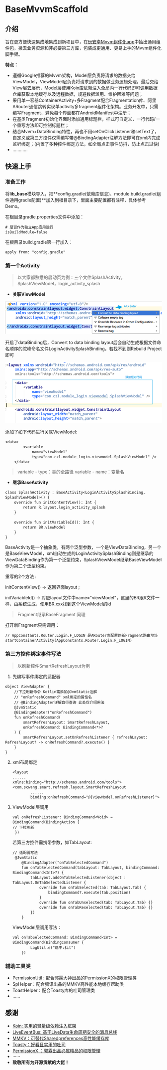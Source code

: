 # BaseMvvmScaffold

## 介绍

旨在更方便快速集成地集成到新项目中，在[玩安卓Mvvm组件化app](https://github.com/cdalwyn/mvvmcomponent)中抽出通用组件包，撇去业务资源和非必要第三方库，包装成更通用、更易上手的Mvvm组件化脚手架。

**特点：**

- 遵循Google推荐的Mvvm架构，Model层负责将请求的数据交给ViewModel，ViewModel层负责将请求到的数据做业务逻辑处理，最后交给View层去展示，Model层使用Koin库依赖注入全局内一行代码即可调用数据仓库获取本地缓存以及远程数据，规避数据滥用、维护困难等问题；
- 采用单一容器ContainerActivity+多Fragment配合Fragmentation库、阿里ARouter通信跳转实现单activity多fragment组件化架构。业务开发中，只需编写Fragment，避免每个界面都在AndroidManifest中注册；
- 在基类Fragment初始化界面时添加通用标题栏，样式可自定义，一行代码/一个重写方法即可控制标题栏；
- 结合Mvvm+DataBinding特性，再也不用setOnClickListener和setText了，自定义或第三方控件仅需编写带@BindingAdapter注解方法即可在xml内完成监听绑定；(内置了多种控件绑定方法，如全局点击事件防抖，防止点击过快)
- …………

## 快速上手

###  **准备工作**

将**lib_base**模块导入，把**config.gradle(依赖库信息)、module.build.gradle(组件通用gradle配置)**加入到根目录下，里面主要配置都有注释，具体参考Demo。

在根目录gradle.properties文件中添加：

```
# 是否作为独立App应用运行
isBuildModule=false
```

在根目录build.gradle第一行加入：

```
apply from: "config.gradle"
```

### **第一个Activity**

> 以大家都熟悉的启动页为例：三个文件SplashActivity，SplashViewModel，login_activity_splash

- **关联ViewModel**

![](https://github.com/cdalwyn/BaseMvvmScaffold/blob/master/readme/bindinglayout.png)

开启了dataBinding后，Convert to data binding layout后会自动生成根据文件命名顺序的驼峰命名文件LoginActivitySplashBinding，若找不到则Rebuild Project即可

![](https://github.com/cdalwyn/BaseMvvmScaffold/blob/master/readme/bindViewModel.png)

添加了如下代码进行关联ViewModel:

```
<data>
        <variable
            name="viewModel"
            type="com.czl.module_login.viewmodel.SplashViewModel" />
    </data>
```

> variable - type：类的全路径
> variable - name：变量名

- **继承BaseActivity**

```
class SplashActivity : BaseActivity<LoginActivitySplashBinding, SplashViewModel>() {
    override fun initContentView(): Int {
        return R.layout.login_activity_splash
    }
    
    override fun initVariableId(): Int {
        return BR.viewModel
    }
}
```

BaseActivity是一个抽象类，有两个泛型参数，一个是ViewDataBinding，另一个是BaseViewModel，xml自动生成的LoginActivitySplashBinding则是继承的ViewDataBinding作为第一个泛型约束，SplashViewModel继承BaseViewModel作为第二个泛型约束。

重写的2个方法 :

 initContentView() -> 返回界面layout ; 

initVariableId() -> 对应layout文件中name="viewModel"，这里的BR跟R文件一样，由系统生成，使用BR.xxx找到这个ViewModel的id

> Fragment继承BaseFragment 同理

打开新Fragment只需调用：

```
// AppConstants.Router.Login.F_LOGIN 是ARouter库配置的新Fragment路由地址
startContainerActivity(AppConstants.Router.Login.F_LOGIN)
```

### **第三方控件绑定事件写法**

> 以刷新控件SmartRefreshLayout为例

1. 先编写事件绑定的适配器

   

```
object ViewAdapter {
    //下拉刷新命令 Kotlin需添加@JvmStatic注解 
    // "onRefreshCommand" xml绑定的属性名
    // @BindingAdapter详解自行查询 此处仅介绍用法
    @JvmStatic
    @BindingAdapter("onRefreshCommand")
    fun onRefreshCommand(
        smartRefreshLayout: SmartRefreshLayout,
        onRefreshCommand: BindingCommand<*>?
    ) {
        smartRefreshLayout.setOnRefreshListener { refreshLayout: RefreshLayout? -> onRefreshCommand?.execute() }
    }
}
```

2. xml布局绑定

   ```
   <layout 
   ......
   xmlns:binding="http://schemas.android.com/tools">
   <com.scwang.smart.refresh.layout.SmartRefreshLayout
           ......
           binding:onRefreshCommand="@{viewModel.onRefreshListener}">
   ```

3. ViewModel层调用

   ```
   val onRefreshListener: BindingCommand<Void> = BindingCommand(BindingAction {  
   // 下拉刷新
    })
   ```

   若第三方控件需携带参数，如TabLayout:

   ```
   // 适配器写法
    @JvmStatic
       @BindingAdapter("onTabSelectedCommand")
       fun onTabSelectedCommand(tabLayout: TabLayout, bindingCommand: BindingCommand<Int>?) {
           tabLayout.addOnTabSelectedListener(object : TabLayout.OnTabSelectedListener {
               override fun onTabSelected(tab: TabLayout.Tab) {
                   bindingCommand?.execute(tab.position)
               }
               override fun onTabUnselected(tab: TabLayout.Tab) {}
               override fun onTabReselected(tab: TabLayout.Tab) {}
           })
       }
   ```

   ViewModel层调用写法：

   ```
   val onTabSelectedCommand: BindingCommand<Int> = BindingCommand(BindingConsumer {
           LogUtil.e("选中:$it")
       })
   ```

### 辅助工具类

- PermissionUtil :  配合郭霖大神出品的PermissionX的权限管理类
- SpHelper：配合腾讯出品的MMKV高性能本地缓存帮助类
- ToastHelper：配合Toasty库的吐司管理类
- ......

## 感谢

- [Koin: 实用的轻量级依赖注入框架](https://github.com/InsertKoinIO/koin)
- [LiveEventBus: 基于LiveData生命周期安全的消息总线](https://github.com/JeremyLiao/LiveEventBus)
- [MMKV：可替代Sharedpreferences高性能缓存库](https://github.com/Tencent/MMKV)
- [Toasty：好看且实用的吐司](https://github.com/GrenderG/Toasty)
- [PermissionX ：郭霖出品必属精品的权限管理](https://github.com/guolindev/PermissionX)
- ······
- **致敬所有为开源贡献的大佬！**